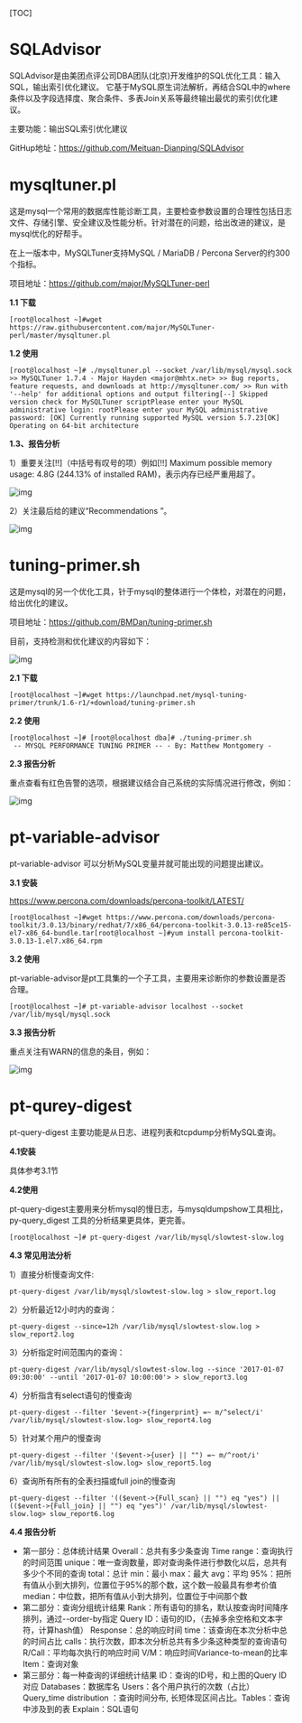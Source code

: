 [TOC]

# SQLAdvisor

SQLAdvisor是由美团点评公司DBA团队(北京)开发维护的SQL优化工具：输入SQL，输出索引优化建议。 它基于MySQL原生词法解析，再结合SQL中的where条件以及字段选择度、聚合条件、多表Join关系等最终输出最优的索引优化建议。

主要功能：输出SQL索引优化建议

GitHup地址：https://github.com/Meituan-Dianping/SQLAdvisor



# mysqltuner.pl

这是mysql一个常用的数据库性能诊断工具，主要检查参数设置的合理性包括日志文件、存储引擎、安全建议及性能分析。针对潜在的问题，给出改进的建议，是mysql优化的好帮手。

在上一版本中，MySQLTuner支持MySQL / MariaDB / Percona Server的约300个指标。

项目地址：https://github.com/major/MySQLTuner-perl

**1.1 下载**

```
[root@localhost ~]#wget https://raw.githubusercontent.com/major/MySQLTuner-perl/master/mysqltuner.pl
```

**1.2 使用**

```
[root@localhost ~]# ./mysqltuner.pl --socket /var/lib/mysql/mysql.sock >> MySQLTuner 1.7.4 - Major Hayden <major@mhtx.net> >> Bug reports, feature requests, and downloads at http://mysqltuner.com/ >> Run with '--help' for additional options and output filtering[--] Skipped version check for MySQLTuner scriptPlease enter your MySQL administrative login: rootPlease enter your MySQL administrative password: [OK] Currently running supported MySQL version 5.7.23[OK] Operating on 64-bit architecture
```

**1.3、报告分析**

1）重要关注[!!]（中括号有叹号的项）例如[!!] Maximum possible memory usage: 4.8G (244.13% of installed RAM)，表示内存已经严重用超了。

![img](https://mmbiz.qpic.cn/mmbiz/8Jeic82Or04k265dJaKFFtmLTCGYTPiaaREmYgvoD1cTLD2I5ia6UU0okUTEsY1ic884NYDPBWzbvicKReuicXZAarLw/640?wx_fmt=jpeg&tp=webp&wxfrom=5&wx_lazy=1&wx_co=1)

2）关注最后给的建议“Recommendations ”。

![img](https://mmbiz.qpic.cn/mmbiz/8Jeic82Or04k265dJaKFFtmLTCGYTPiaaRwp98hO8PmeCDd1SRsdYYwkc2vRS5l6Z7Avh2DTEIbIpXBOhK6Tsnlg/640?wx_fmt=jpeg&tp=webp&wxfrom=5&wx_lazy=1&wx_co=1)

# tuning-primer.sh

这是mysql的另一个优化工具，针于mysql的整体进行一个体检，对潜在的问题，给出优化的建议。

项目地址：https://github.com/BMDan/tuning-primer.sh

目前，支持检测和优化建议的内容如下：

![img](https://mmbiz.qpic.cn/mmbiz/8Jeic82Or04k265dJaKFFtmLTCGYTPiaaRqSGOmNO0WiaZWf9A9sOag8O2u5cB3yPYVSvXz2czu8MjUpMc1HBeF1A/640?wx_fmt=jpeg&tp=webp&wxfrom=5&wx_lazy=1&wx_co=1)

**2.1 下载**

```
[root@localhost ~]#wget https://launchpad.net/mysql-tuning-primer/trunk/1.6-r1/+download/tuning-primer.sh
```

**2.2 使用**

```
[root@localhost ~]# [root@localhost dba]# ./tuning-primer.sh
 -- MYSQL PERFORMANCE TUNING PRIMER -- - By: Matthew Montgomery -
```

**2.3 报告分析**

重点查看有红色告警的选项，根据建议结合自己系统的实际情况进行修改，例如：

![img](https://mmbiz.qpic.cn/mmbiz/8Jeic82Or04k265dJaKFFtmLTCGYTPiaaR05Ls6vw3wanoIRMRia7Yg0PhSOVfdTooH60LZlf1UMObpNXQicTcuYJw/640?wx_fmt=jpeg&tp=webp&wxfrom=5&wx_lazy=1&wx_co=1)

# pt-variable-advisor

pt-variable-advisor 可以分析MySQL变量并就可能出现的问题提出建议。

**3.1 安装**

https://www.percona.com/downloads/percona-toolkit/LATEST/

```
[root@localhost ~]#wget https://www.percona.com/downloads/percona-toolkit/3.0.13/binary/redhat/7/x86_64/percona-toolkit-3.0.13-re85ce15-el7-x86_64-bundle.tar[root@localhost ~]#yum install percona-toolkit-3.0.13-1.el7.x86_64.rpm
```

**3.2 使用**

pt-variable-advisor是pt工具集的一个子工具，主要用来诊断你的参数设置是否合理。

```
[root@localhost ~]# pt-variable-advisor localhost --socket /var/lib/mysql/mysql.sock
```

**3.3 报告分析**

重点关注有WARN的信息的条目，例如：

![img](https://mmbiz.qpic.cn/mmbiz/8Jeic82Or04k265dJaKFFtmLTCGYTPiaaRrHqUnoVAiay0TfwluBsRhyMSibacic5CjYTaVCTjsdP1wdzlCHPOpEeibA/640?wx_fmt=jpeg&tp=webp&wxfrom=5&wx_lazy=1&wx_co=1)

# pt-qurey-digest

pt-query-digest 主要功能是从日志、进程列表和tcpdump分析MySQL查询。

**4.1安装**

具体参考3.1节

**4.2使用**

pt-query-digest主要用来分析mysql的慢日志，与mysqldumpshow工具相比，py-query_digest 工具的分析结果更具体，更完善。

```
[root@localhost ~]# pt-query-digest /var/lib/mysql/slowtest-slow.log
```

**4.3 常见用法分析**

1）直接分析慢查询文件:

```
pt-query-digest /var/lib/mysql/slowtest-slow.log > slow_report.log
```

2）分析最近12小时内的查询：

```
pt-query-digest --since=12h /var/lib/mysql/slowtest-slow.log > slow_report2.log
```

3）分析指定时间范围内的查询：

```
pt-query-digest /var/lib/mysql/slowtest-slow.log --since '2017-01-07 09:30:00' --until '2017-01-07 10:00:00'> > slow_report3.log
```

4）分析指含有select语句的慢查询

```
pt-query-digest --filter '$event->{fingerprint} =~ m/^select/i' /var/lib/mysql/slowtest-slow.log> slow_report4.log
```

5）针对某个用户的慢查询

```
pt-query-digest --filter '($event->{user} || "") =~ m/^root/i' /var/lib/mysql/slowtest-slow.log> slow_report5.log
```

6）查询所有所有的全表扫描或full join的慢查询

```
pt-query-digest --filter '(($event->{Full_scan} || "") eq "yes") ||(($event->{Full_join} || "") eq "yes")' /var/lib/mysql/slowtest-slow.log> slow_report6.log
```

**4.4 报告分析**

- 第一部分：总体统计结果 Overall：总共有多少条查询 Time range：查询执行的时间范围 unique：唯一查询数量，即对查询条件进行参数化以后，总共有多少个不同的查询 total：总计 min：最小 max：最大 avg：平均 95%：把所有值从小到大排列，位置位于95%的那个数，这个数一般最具有参考价值 median：中位数，把所有值从小到大排列，位置位于中间那个数
- 第二部分：查询分组统计结果 Rank：所有语句的排名，默认按查询时间降序排列，通过--order-by指定 Query ID：语句的ID，（去掉多余空格和文本字符，计算hash值） Response：总的响应时间 time：该查询在本次分析中总的时间占比 calls：执行次数，即本次分析总共有多少条这种类型的查询语句 R/Call：平均每次执行的响应时间 V/M：响应时间Variance-to-mean的比率 Item：查询对象
- 第三部分：每一种查询的详细统计结果 ID：查询的ID号，和上图的Query ID对应 Databases：数据库名 Users：各个用户执行的次数（占比） Query_time distribution ：查询时间分布, 长短体现区间占比。Tables：查询中涉及到的表 Explain：SQL语句